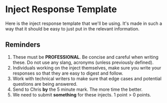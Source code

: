 # Inject Response Template

Here is the inject response template that we'll be using. It's made in such a way that it should be easy to just put in the relevant information. 

## Reminders

1) These must be **PROFESSIONAL**. Be concise and careful when writing these. Do not use any slang, acronyms (unless previously defined).
2) Individuals working on the inject themselves, make sure you write your responses so that they are easy to digest and follow.
3) Work with technical writers to make sure that edge cases and potential questions are being answered.
4) Send to Chris **by** the 5 minute mark. The more time the better.
5) We need to submit **something** for these injects. 1 point > 0 points.
